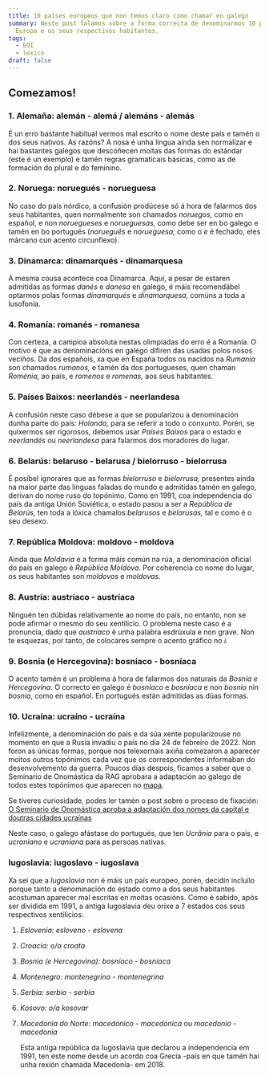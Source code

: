 ```yaml
---
title: 10 países europeos que non temos claro como chamar en galego
summary: Neste post falamos sobre a forma correcta de denominarmos 10 países da
  Europa e os seus respectivos habitantes.
tags:
  - EOI
  - lexico
draft: false
---
```

## Comezamos!

### 1. Alemaña: alemán - alemá / alemáns - alemás

É un erro bastante habitual vermos mal escrito o nome deste país e tamén o dos seus nativos. As razóns? A nosa é unha lingua aínda sen normalizar e hai bastantes galegos que descoñecen moitas das formas do estándar (este é un exemplo) e tamén regras gramaticais básicas, como as de formación do plural e do feminino.

### 2. Noruega: noruegués - norueguesa

No caso do país nórdico, a confusión prodúcese só á hora de falarmos dos seus habitantes, quen normalmente son chamados *noruegos,* como en español, e non *noruegueses* e *norueguesas,* como debe ser en bo galego e tamén en bo portugués (*norueguês* e *norueguesa,* como o *e* é fechado, eles márcano cun acento circunflexo).

### 3. Dinamarca: dinamarqués - dinamarquesa

A mesma cousa acontece coa Dinamarca. Aquí, a pesar de estaren admitidas as formas *danés* e *danesa* en galego, é máis recomendábel optarmos polas formas *dinamarqués* e *dinamarquesa,* comúns a toda a lusofonía.

### 4. Romanía: romanés - romanesa

Con certeza, a campioa absoluta nestas olimpíadas do erro é a Romanía. O motivo é que as denominacións en galego difiren das usadas polos nosos veciños. Da dos españois, xa que en España todos os nacidos na *Rumanía* son chamados *rumanos,* e tamén da dos portugueses, quen chaman *Roménia,* ao país, e *romenos* e *romenas,* aos seus habitantes.

### 5. Países Baixos: neerlandés - neerlandesa

A confusión neste caso débese a que se popularizou a denominación dunha parte do país: *Holanda,* para se referir a todo o conxunto. Porén, se quixermos ser rigorosos, debemos usar *Países Baixos* para o estado e *neerlandés* ou *neerlandesa* para falarmos dos moradores do lugar.

### 6. Belarús: belaruso - belarusa / bielorruso - bielorrusa

É posíbel ignorares que as formas *bielorruso* e *bielorrusa,* presentes aínda na maior parte das linguas faladas do mundo e admitidas tamén en galego, derivan do nome ruso do topónimo. Como en 1991, coa independencia do país da antiga Unión Soviética, o estado pasou a ser a *República de Belarús,* ten toda a lóxica chamalos *belarusos* e *belarusas,* tal e como é o seu desexo.

### 7. República Moldova: moldovo - moldova

Aínda que *Moldavia* é a forma máis común na rúa, a denominación oficial do país en galego é *República Moldova*. Por coherencia co nome do lugar, os seus habitantes son *moldovos* e *moldovas.*

### 8. Austria: austríaco - austríaca

Ninguén ten dúbidas relativamente ao nome do país, no entanto, non se pode afirmar o mesmo do seu xentilicio. O problema neste caso é a pronuncia, dado que *austríaco* é unha palabra esdrúxula e non grave. Non te esquezas, por tanto, de colocares sempre o acento gráfico no *i.*

### 9. Bosnia (e Hercegovina): bosníaco - bosníaca

O acento tamén é un problema á hora de falarmos dos naturais da *Bosnia e Hercegovina.* O correcto en galego é *bosníaco* e *bosníaca* e non *bosnio* nin *bosnia*, como en español. En portugués están admitidas as dúas formas.

### 10. Ucraína: ucraíno - ucraína

Infelizmente, a denominación do país e da súa xente popularizouse no momento en que a Rusia invadiu o país no día 24 de febreiro de 2022. Non foron as únicas formas, porque nos telexornais axiña comezaron a aparecer moitos outros topónimos cada vez que os correspondentes informaban do desenvolvemento da guerra. Poucos días despois, ficamos a saber que o Seminario de Onomástica da RAG aprobara a adaptación ao galego de todos estes topónimos que aparecen no [mapa](https://academia.gal/documents/35271/437915/2022.03.08_01_01.jpg/61e8b461-4dd3-a7dc-9258-e881b462e542).

Se tiveres curiosidade, podes ler tamén o post sobre o proceso de fixación: [O Seminario de Onomástica aproba a adaptación dos nomes da capital e doutras cidades ucraínas](https://academia.gal/-/o-seminario-de-onom-c3-a1stica-aproba-a-adaptaci-c3-b3n-dos-nomes-da-capital-e-doutras-cidades-ucra-c3-adnas)

Neste caso, o galego afástase do portugués, que ten *Ucrânia* para o país, e *ucraniano* e *ucraniana* para as persoas nativas.

### Iugoslavia: iugoslavo - iugoslava

Xa sei que a *Iugoslavia* non é máis un país europeo, porén, decidín incluílo porque tanto a denominación do estado como a dos seus habitantes acostuman aparecer mal escritas en moitas ocasións. Como é sabido, após ser dividida em 1991, a antiga Iugoslavia deu orixe a 7 estados cos seus respectivos xentilicios:

1. *Eslovenia: esloveno - eslovena*
2. *Croacia: o/a croata*
3. *Bosnia (e Hercegovina): bosníaco - bosníaca*
4. *Montenegro: montenegrino - montenegrina*
5. *Serbia: serbio - serbia*
6. *Kosovo: o/a kosovar*
7. *Macedonia do Norte: macedónico - macedónica* ou *macedonio - macedonia*

   Esta antiga república da Iugoslavia que declarou a independencia em 1991, ten este nome desde un acordo coa Grecia -país en que tamén hai unha rexión chamada Macedonia- em 2018.